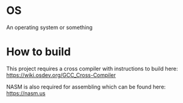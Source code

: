 # OS
An operating system or something

# How to build
This project requires a cross compiler with instructions to build here:
https://wiki.osdev.org/GCC_Cross-Compiler

NASM is also required for assembling which can be found here:
https://nasm.us

